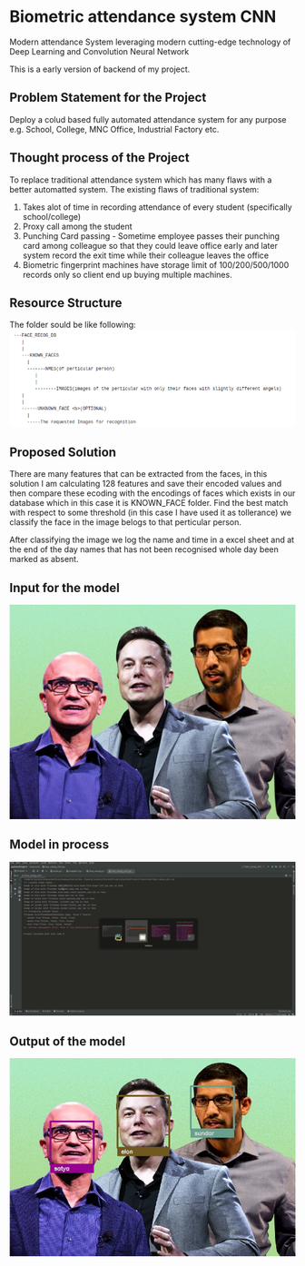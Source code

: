 # Biometric attendance system CNN
Modern attendance System leveraging modern cutting-edge technology of Deep Learning and Convolution Neural Network

This is a early version of backend of my project.

## Problem Statement for the Project
Deploy a colud based fully automated attendance system for any purpose e.g. School, College, MNC Office, Industrial Factory etc.

## Thought process of the Project
To replace traditional attendance system which has many flaws with a better automatted system.
The existing flaws of traditional system:
  1. Takes alot of time in recording attendance of every student (specifically school/college)
  2. Proxy call among the student
  3. Punching Card passing 
    - Sometime employee passes their punching card among colleague so that they could leave office early and later system record the exit time while their colleague leaves the office
  4. Biometric fingerprint machines have storage limit of 100/200/500/1000 records only so client end up buying multiple machines.


## Resource Structure
The folder sould be like following:<br>
![alt text](./resources/folder_structure.png)


## Proposed Solution
There are many features that can be extracted from the faces, in this solution I am calculating 128 features and save their encoded values and then compare these ecoding with the encodings of faces which exists in our database which in this case it is KNOWN_FACE folder.
Find the best match with respect to some threshold (in this case I have used it as tollerance) we classify the face in the image belogs to that perticular person.

After classifying the image we log the name and time in a excel sheet and at the end of the day names that has not been recognised whole day been marked as absent.

## Input for the model

![alt text](./resources/unknown_face/5c141934e04d6221046463a4.jpeg)

## Model in process

![alt text](./resources/process.gif)

## Output of the model

![alt text](./resources/output.jpeg)
